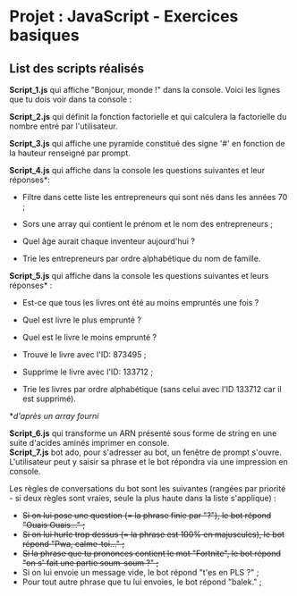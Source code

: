 # Projet : JavaScript - Exercices basiques

## List des scripts réalisés


**Script_1.js** qui affiche "Bonjour, monde !" dans la console. Voici les lignes que tu dois voir dans ta console :

**Script_2.js** qui définit la fonction factorielle et qui calculera la factorielle du nombre entré par l'utilisateur. 

**Script_3.js** qui affiche une pyramide constitué des signe '#' en fonction de la hauteur renseigné par prompt.

**Script_4.js** qui affiche dans la console les questions suivantes et leur réponses*:
    

 - Filtre dans cette liste les entrepreneurs qui sont nés dans les
   années 70 ;

   

 - Sors une array qui contient le prénom et le nom des entrepreneurs ;

   

 - Quel âge aurait chaque inventeur aujourd'hui ?
 - Trie les entrepreneurs par ordre alphabétique du nom de famille.

**Script_5.js** qui affiche dans la console les questions suivantes et leurs réponses* :

 - Est-ce que tous les livres ont été au moins empruntés une fois ?

 - Quel est livre le plus emprunté ?

 - Quel est le livre le moins emprunté ?

 - Trouve le livre avec l'ID: 873495 ;

 - Supprime le livre avec l'ID: 133712 ;

 - Trie les livres par ordre alphabétique (sans celui avec l'ID 133712
   car il est supprimé).

**d'après un array fourni*

**Script_6.js** qui transforme un ARN présenté sous forme de string  en une suite d'acides aminés  imprimer en console.<br>
**Script_7.js** bot ado, pour s'adresser au bot, un fenêtre de prompt s'ouvre. L'utilisateur peut y saisir sa phrase et le bot répondra via une impression en console.

Les règles de conversations du bot sont les suivantes (rangées par priorité - si deux règles sont vraies, seule la plus haute dans la liste s'applique) :

 - ~~Si on lui pose une question (= la phrase finie par "?"), le bot
   répond "Ouais Ouais..." ;~~
 - ~~Si on lui hurle trop dessus (= la phrase est 100% en majuscules), le
   bot répond "Pwa, calme-toi..." ;~~
 - ~~Si la phrase que tu prononces contient le mot "Fortnite", le bot
   répond "on s' fait une partie soum-soum ?" ;~~
 - Si on lui envoie un message vide, le bot répond "t'es en PLS ?" ;
 - Pour tout autre phrase que tu lui envoies, le bot répond "balek." ;

